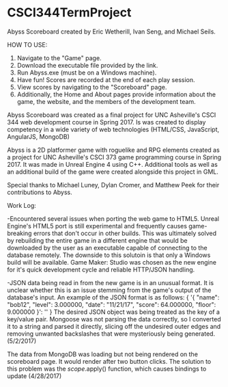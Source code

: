 # CSCI344TermProject

Abyss Scoreboard created by Eric Wetherill, Ivan Seng, and Michael Seils.

HOW TO USE:
1) Navigate to the "Game" page.
2) Download the executable file provided by the link.
3) Run Abyss.exe (must be on a Windows machine).
4) Have fun! Scores are recorded at the end of each play session.
5) View scores by navigating to the "Scoreboard" page.
6) Additionally, the Home and About pages provide information about the game, the website, and the members of the development team.

Abyss Scoreboard was created as a final project for UNC Asheville's CSCI 344 web development course in Spring 2017. Is was created to display competency in a wide variety of web technologies (HTML/CSS, JavaScript, AngularJS, MongoDB)
            
Abyss is a 2D platformer game with roguelike and RPG elements created as a project for UNC Asheville's CSCI 373 game programming course in Spring 2017. It was made in Unreal Engine 4 using C++. Additional tools as well as an additional build of the game were created alongside this project in GML.

Special thanks to Michael Luney, Dylan Cromer, and Matthew Peek for their contributions to Abyss.


Work Log:

-Encountered several issues when porting the web game to HTML5. Unreal Engine's HTML5 port is still experimental and frequently causes game-breaking errors that don't occur in other builds. This was ultimately solved by rebuilding the entire game in a different engine that would be downloaded by the user as an executable capable of connecting to the database remotely. The downside to this solutoin is that only a Windows build will be available. Game Maker: Studio was chosen as the new engine for it's quick development cycle and reliable HTTP/JSON handling.

-JSON data being read in from the new game is in an unusual format. It is unclear whether this is an issue stemming from the game's output of the database's input. An example of the JSON format is as follows:
{ '{ "name": "bob12", "level": 3.000000, "date": "11\/21\/17", "score": 64.000000, "floor": 9.000000 }': '' }
The desired JSON object was being treated as the key of a key/value pair. Mongoose was not parsing the data correctly, so I converted it to a string and parsed it directly, slicing off the undesired outer edges and removing unwanted backslashes that were mysteriously being generated. (5/2/2017)

The data from MongoDB was loading but not being rendered on the scoreboard page. It would render after two button clicks. The solution to this problem was the $scope.$apply() function, which causes bindings to update (4/28/2017)
